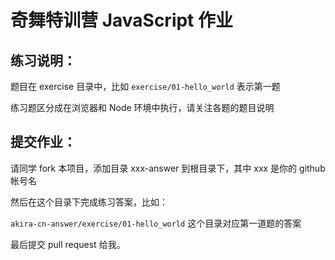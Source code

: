 # 奇舞特训营 JavaScript 作业

## 练习说明：

题目在 exercise 目录中，比如 `exercise/01-hello_world` 表示第一题

练习题区分成在浏览器和 Node 环境中执行，请关注各题的题目说明

## 提交作业：

请同学 fork 本项目，添加目录 xxx-answer 到根目录下，其中 xxx 是你的 github 帐号名

然后在这个目录下完成练习答案，比如：

`akira-cn-answer/exercise/01-hello_world` 这个目录对应第一道题的答案

最后提交 pull request 给我。

